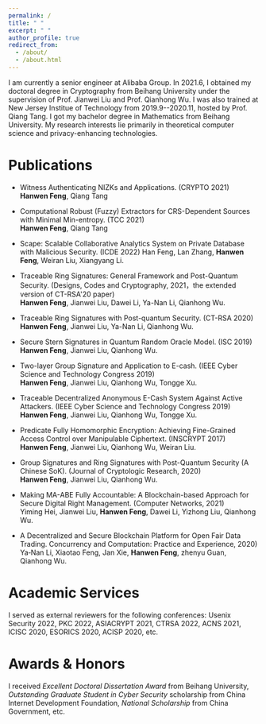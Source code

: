 ```yaml
---
permalink: /
title: " "
excerpt: " "
author_profile: true
redirect_from: 
  - /about/
  - /about.html
---
```


I am currently a senior engineer at Alibaba Group. In 2021.6, I obtained my doctoral degree in Cryptography from Beihang University under the supervision of Prof. Jianwei Liu and Prof. Qianhong Wu. I was also trained at New Jersey Institue of Technology from 2019.9--2020.11, hosted by Prof. Qiang Tang. I got my bachelor degree in Mathematics from Beihang University. 
My research interests lie primarily in theoretical computer science and privacy-enhancing technologies.

Publications
======
- Witness Authenticating NIZKs and Applications. (CRYPTO 2021)  
**Hanwen Feng**, Qiang Tang

- Computational Robust (Fuzzy) Extractors for CRS-Dependent Sources with Minimal Min-entropy. (TCC 2021)  
**Hanwen Feng**, Qiang Tang

- Scape: Scalable Collaborative Analytics System on Private Database with Malicious Security. (ICDE 2022)
Han Feng, Lan Zhang, **Hanwen Feng**, Weiran Liu, Xiangyang Li.

- Traceable Ring Signatures: General Framework and Post-Quantum Security. (Designs, Codes and Cryptography, 2021，the extended version of CT-RSA'20 paper)   
**Hanwen Feng**, Jianwei Liu, Dawei Li, Ya-Nan Li, Qianhong Wu.

- Traceable Ring Signatures with Post-quantum Security. (CT-RSA 2020)  
**Hanwen Feng**, Jianwei Liu, Ya-Nan Li, Qianhong Wu.

- Secure Stern Signatures in Quantum Random Oracle Model. (ISC 2019)  
**Hanwen Feng**, Jianwei Liu, Qianhong Wu.

- Two-layer Group Signature and Application to E-cash. (IEEE Cyber Science and Technology Congress 2019)  
**Hanwen Feng**, Jianwei Liu, Qianhong Wu, Tongge Xu.

- Traceable Decentralized Anonymous E-Cash System Against Active Attackers. (IEEE Cyber Science and Technology Congress 2019)  
**Hanwen Feng**, Jianwei Liu, Qianhong Wu, Tongge Xu.

- Predicate Fully Homomorphic Encryption: Achieving Fine-Grained Access Control over Manipulable Ciphertext. (INSCRYPT 2017)  
**Hanwen Feng**, Jianwei Liu, Qianhong Wu, Weiran Liu.

- Group Signatures and Ring Signatures with Post-Quantum Security (A Chinese SoK). (Journal of Cryptologic Research, 2020)  
**Hanwen Feng**, Jianwei Liu, Qianhong Wu.

- Making MA-ABE Fully Accountable: A Blockchain-based Approach for Secure Digital Right Management.  (Computer Networks, 2021)  
Yiming Hei, Jianwei Liu, **Hanwen Feng**, Dawei Li, Yizhong Liu, Qianhong Wu.

- A Decentralized and Secure Blockchain Platform for Open Fair Data Trading.  Concurrency and Computation: Practice and Experience, 2020)  
 Ya‐Nan Li, Xiaotao Feng, Jan Xie, **Hanwen Feng**, zhenyu Guan, Qianhong Wu.

Academic Services
======
I served as external reviewers for the following conferences:  Usenix Security 2022, PKC 2022, ASIACRYPT 2021, CTRSA 2022, ACNS 2021, ICISC 2020, ESORICS 2020, ACISP 2020, etc.

Awards & Honors
======
I received *Excellent Doctoral Dissertation Award* from Beihang University, *Outstanding Graduate Student in Cyber Security* scholarship from China Internet Development Foundation, *National Scholarship* from China Government, etc.

